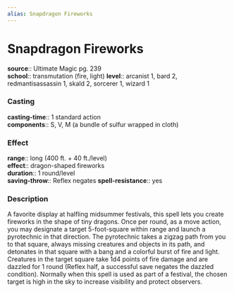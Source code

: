 ```yaml
---
alias: Snapdragon Fireworks
---
```


# Snapdragon Fireworks 

**source**:: Ultimate Magic pg. 239  
**school**:: transmutation (fire, light)
**level**:: arcanist 1, bard 2, redmantisassassin 1, skald 2, sorcerer 1, wizard 1

### Casting 

**casting-time**:: 1 standard action  
**components**:: S, V, M (a bundle of sulfur wrapped in cloth)

### Effect 

**range**:: long (400 ft. + 40 ft./level)  
**effect**:: dragon-shaped fireworks  
**duration**:: 1 round/level  
**saving-throw**:: Reflex negates
**spell-resistance**:: yes

### Description 

A favorite display at halfling midsummer festivals, this spell lets you create fireworks in the shape of tiny dragons. Once per round, as a move action, you may designate a target 5-foot-square within range and launch a pyrotechnic in that direction. The pyrotechnic takes a zigzag path from you to that square, always missing creatures and objects in its path, and detonates in that square with a bang and a colorful burst of fire and light. Creatures in the target square take 1d4 points of fire damage and are dazzled for 1 round (Reflex half, a successful save negates the dazzled condition). Normally when this spell is used as part of a festival, the chosen target is high in the sky to increase visibility and protect observers.
